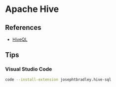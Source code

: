 # Apache Hive

## References

- [HiveQL](https://cwiki.apache.org/confluence/display/Hive/LanguageManual)

<!-- ## Docker

```sh
export HADOOP_ENV_FILE=$(base64 <(cat << \EOF
HIVE_SITE_CONF_javax_jdo_option_ConnectionURL=jdbc:mysql://mysql-metastore/hivedb?createDatabaseIfNotExist=true\&amp;characterEncoding=UTF-8\&amp;useSSL=false
HIVE_SITE_CONF_javax_jdo_option_ConnectionDriverName=com.mysql.jdbc.Driver
HIVE_SITE_CONF_javax_jdo_option_ConnectionUserName=root
HIVE_SITE_CONF_javax_jdo_option_ConnectionPassword=iamroot
HIVE_SITE_CONF_datanucleus_autoCreateSchema=false
HIVE_SITE_CONF_hive_metastore_uris=thrift://hive-metastore:9083
HDFS_CONF_dfs_namenode_datanode_registration_ip___hostname___check=false

CORE_CONF_fs_defaultFS=hdfs://namenode:8020
CORE_CONF_hadoop_http_staticuser_user=root
CORE_CONF_hadoop_proxyuser_hue_hosts=*
CORE_CONF_hadoop_proxyuser_hue_groups=*

HDFS_CONF_dfs_webhdfs_enabled=true
HDFS_CONF_dfs_permissions_enabled=false

YARN_CONF_yarn_log___aggregation___enable=true
YARN_CONF_yarn_resourcemanager_recovery_enabled=true
YARN_CONF_yarn_resourcemanager_store_class=org.apache.hadoop.yarn.server.resourcemanager.recovery.FileSystemRMStateStore
YARN_CONF_yarn_resourcemanager_fs_state___store_uri=/rmstate
YARN_CONF_yarn_nodemanager_remote___app___log___dir=/app-logs
YARN_CONF_yarn_log_server_url=http://historyserver:8188/applicationhistory/logs/
YARN_CONF_yarn_timeline___service_enabled=true
YARN_CONF_yarn_timeline___service_generic___application___history_enabled=true
YARN_CONF_yarn_resourcemanager_system___metrics___publisher_enabled=true
YARN_CONF_yarn_resourcemanager_hostname=resourcemanager
YARN_CONF_yarn_timeline___service_hostname=historyserver
YARN_CONF_yarn_resourcemanager_address=resourcemanager:8032
YARN_CONF_yarn_resourcemanager_scheduler_address=resourcemanager:8030
YARN_CONF_yarn_resourcemanager_resource__tracker_address=resourcemanager:8031
EOF
))
```

  mysql-metastore:
    image: docker.io/hamletlee/hive-mysql-metastore:2.3.0
    build: hive-mysql-metastore
    environment:
      MYSQL_ROOT_PASSWORD: "iamroot"
      MYSQL_DATABASE: "hivedb"
    ports:
      - 3306:3306
    volumes:
      - mysql:/var/lib/mysql

  hive-server:
    image: docker.io/hamletlee/hive:2.3.0
    build: hive
    env_file:
      - ./hadoop-hive.env
    environment:
#      HIVE_CORE_CONF_javax_jdo_option_ConnectionURL: "jdbc:mysql://mysql-metastore/hivedb?createDatabaseIfNotExist=true&amp;characterEncoding=UTF-8&amp;useSSL=false"
      SERVICE_PRECONDITION: "hive-metastore:9083"
      HIVE_CORE_CONF_javax_jdo_option_ConnectionURL: "jdbc:mysql://mysql-metastore/hivedb?createDatabaseIfNotExist=true&characterEncoding=UTF-8&useSSL=false"
    ports:
      - "8000:8000"
      - "10000:10000"

  hive-client:
    image: docker.io/hamletlee/hive:2.3.0
    env_file:
      - ./hadoop-hive.env
    entrypoint: ["sleep","100000000"]

  hive-metastore:
    image: docker.io/hamletlee/hive:2.3.0
    env_file:
      - ./hadoop-hive.env
#    command: cat /opt/hive/conf/hive-site.xml
    command: /opt/hive/bin/hive --service metastore
    environment:
      SERVICE_PRECONDITION: "namenode:50070 datanode:50075 mysql-metastore:3306"
    ports:
      - "19083:9083" -->

## Tips

### Visual Studio Code

```sh
code --install-extension josephtbradley.hive-sql
```
